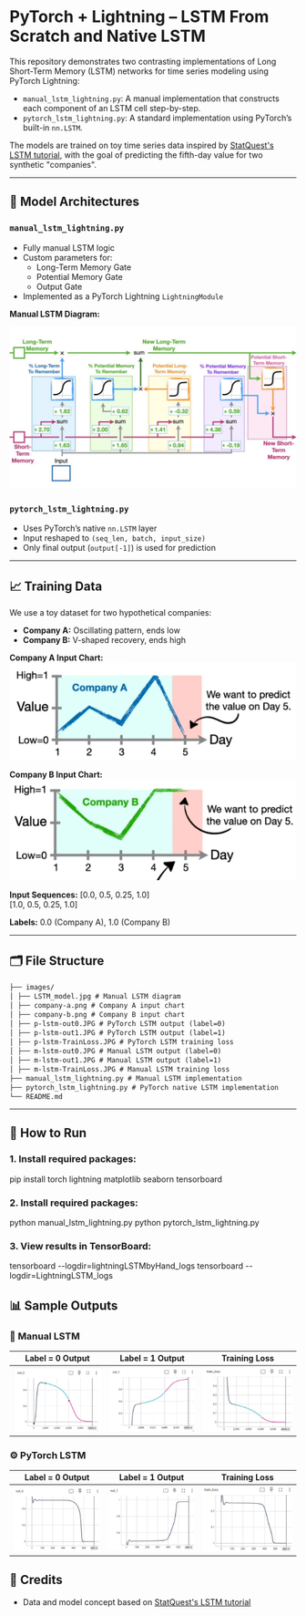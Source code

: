 # PyTorch + Lightning – LSTM From Scratch and Native LSTM

This repository demonstrates two contrasting implementations of Long Short-Term Memory (LSTM) networks for time series modeling using PyTorch Lightning:

- `manual_lstm_lightning.py`: A manual implementation that constructs each component of an LSTM cell step-by-step.
- `pytorch_lstm_lightning.py`: A standard implementation using PyTorch’s built-in `nn.LSTM`.

The models are trained on toy time series data inspired by [StatQuest's LSTM tutorial](https://www.youtube.com/watch?v=RHGiXPuo_pI&list=PLblh5JKOoLUIxGDQs4LFFD--41Vzf-ME1&index=31), with the goal of predicting the fifth-day value for two synthetic "companies".

---

## 🧠 Model Architectures

### `manual_lstm_lightning.py`

- Fully manual LSTM logic
- Custom parameters for:
  - Long-Term Memory Gate
  - Potential Memory Gate
  - Output Gate
- Implemented as a PyTorch Lightning `LightningModule`

**Manual LSTM Diagram:**

![Manual LSTM](images/LSTM_model.jpg)

### `pytorch_lstm_lightning.py`

- Uses PyTorch’s native `nn.LSTM` layer
- Input reshaped to `(seq_len, batch, input_size)`
- Only final output (`output[-1]`) is used for prediction

---

## 📈 Training Data

We use a toy dataset for two hypothetical companies:

- **Company A:** Oscillating pattern, ends low  
- **Company B:** V-shaped recovery, ends high

**Company A Input Chart:**  
![Company A](images/company-a.png)

**Company B Input Chart:**  
![Company B](images/company-b.png)

**Input Sequences:**
[0.0, 0.5, 0.25, 1.0]  
[1.0, 0.5, 0.25, 1.0]

**Labels:**
0.0 (Company A), 1.0 (Company B)

---

## 🗂 File Structure
```
├── images/
│ ├── LSTM_model.jpg # Manual LSTM diagram
│ ├── company-a.png # Company A input chart
│ ├── company-b.png # Company B input chart
│ ├── p-lstm-out0.JPG # PyTorch LSTM output (label=0)
│ ├── p-lstm-out1.JPG # PyTorch LSTM output (label=1)
│ ├── p-lstm-TrainLoss.JPG # PyTorch LSTM training loss
│ ├── m-lstm-out0.JPG # Manual LSTM output (label=0)
│ ├── m-lstm-out1.JPG # Manual LSTM output (label=1)
│ ├── m-lstm-TrainLoss.JPG # Manual LSTM training loss
├── manual_lstm_lightning.py # Manual LSTM implementation
├── pytorch_lstm_lightning.py # PyTorch native LSTM implementation
└── README.md
```


---

## 🚀 How to Run

### 1. Install required packages:
pip install torch lightning matplotlib seaborn tensorboard

### 2. Install required packages:
python manual_lstm_lightning.py
python pytorch_lstm_lightning.py

### 3. View results in TensorBoard:
tensorboard --logdir=lightningLSTMbyHand_logs
tensorboard --logdir=LightningLSTM_logs

## 📊 Sample Outputs

### 🔧 Manual LSTM

| Label = 0 Output | Label = 1 Output | Training Loss |
|------------------|------------------|----------------|
| ![](images/m-lstm-out0.JPG) | ![](images/m-lstm-out1.JPG) | ![](images/m-lstm-TrainLoss.JPG) |

### ⚙️ PyTorch LSTM

| Label = 0 Output | Label = 1 Output | Training Loss |
|------------------|------------------|----------------|
| ![](images/p-lstm-out0.JPG) | ![](images/p-lstm-out1.JPG) | ![](images/p-lstm-TrainLoss.JPG) |

## 📝 Credits

- Data and model concept based on [StatQuest's LSTM tutorial](https://www.youtube.com/watch?v=RHGiXPuo_pI&list=PLblh5JKOoLUIxGDQs4LFFD--41Vzf-ME1&index=31)